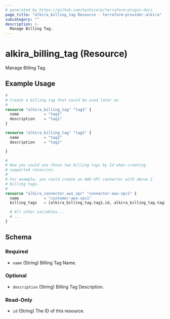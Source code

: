 ```yaml
---
# generated by https://github.com/hashicorp/terraform-plugin-docs
page_title: "alkira_billing_tag Resource - terraform-provider-alkira"
subcategory: ""
description: |-
  Manage Billing Tag.
---
```


# alkira_billing_tag (Resource)

Manage Billing Tag.

## Example Usage

```terraform
#
# Create a billing tag that could be used later on
#
resource "alkira_billing_tag" "tag1" {
  name           = "tag1"
  description    = "tag1"
}

resource "alkira_billing_tag" "tag2" {
  name           = "tag2"
  description    = "tag2"

}

#
# Now you could use those two billing tags by Id when creating
# supported resources.
#
# For example, you could create an AWS-VPC connector with above 2
# billing tags.
#
resource "alkira_connector_aws_vpc" "connector-aws-vpc1" {
  name           = "customer-aws-vpc1"
  billing_tags   = [alkira_billing_tag.tag1.id, alkira_billing_tag.tag2.id]

  # All other variables...
  # ...
}
```

<!-- schema generated by tfplugindocs -->
## Schema

### Required

- `name` (String) Billing Tag Name.

### Optional

- `description` (String) Billing Tag Description.

### Read-Only

- `id` (String) The ID of this resource.

